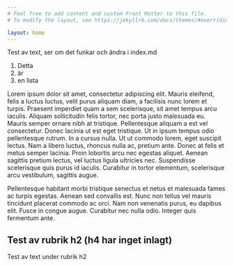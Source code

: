 ```yaml
---
# Feel free to add content and custom Front Matter to this file.
# To modify the layout, see https://jekyllrb.com/docs/themes/#overriding-theme-defaults

layout: home
---
```


Test av text, ser om det funkar och ändra i index.md
1. Detta
2. är
3. en
    lista

Lorem ipsum dolor sit amet, consectetur adipiscing elit. Mauris eleifend, felis a luctus luctus, velit purus aliquam diam, a facilisis nunc lorem et turpis. Praesent imperdiet quam a sem scelerisque, sit amet tempus arcu iaculis. Aliquam sollicitudin felis tortor, nec porta justo malesuada eu. Mauris semper ornare nibh at tristique. Pellentesque aliquam a est vel consectetur. Donec lacinia ut est eget tristique. Ut in ipsum tempus odio pellentesque rutrum. In a cursus nulla. Ut ut commodo lorem, eget suscipit lectus. Nam a libero luctus, rhoncus nulla ac, pretium ante. Donec at felis et metus semper lacinia. Proin lobortis arcu nec egestas aliquet. Aenean sagittis pretium lectus, vel luctus ligula ultricies nec. Suspendisse scelerisque quis purus id iaculis. Curabitur in tortor elementum, scelerisque arcu vestibulum, sagittis augue.

Pellentesque habitant morbi tristique senectus et netus et malesuada fames ac turpis egestas. Aenean sed convallis est. Nunc non tellus vel mauris tincidunt placerat commodo ac orci. Nam non venenatis purus, eu dapibus elit. Fusce in congue augue. Curabitur nec nulla odio. Integer quis fermentum ante.

## Test av rubrik h2 (h4 har inget inlagt)
Test av text under rubrik h2